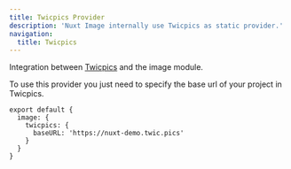 ```yaml
---
title: Twicpics Provider
description: 'Nuxt Image internally use Twicpics as static provider.'
navigation:
  title: Twicpics
---
```


Integration between [Twicpics](https://www.twicpics.com) and the image module.

To use this provider you just need to specify the base url of your project in Twicpics.

```js{}[nuxt.config.js]
export default {
  image: {
    twicpics: {
      baseURL: 'https://nuxt-demo.twic.pics'
    }
  }
}
```
